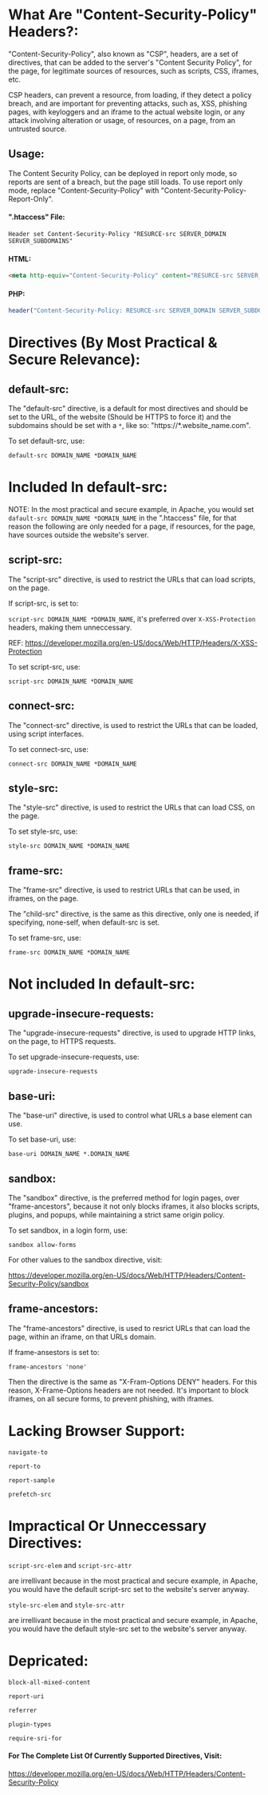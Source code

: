 # What Are "Content-Security-Policy" Headers?:
"Content-Security-Policy", also known as "CSP", headers, are a set of directives, that can be added to the server's "Content Security Policy", for the page, for legitimate sources of resources, such as scripts, CSS, iframes, etc.

CSP headers, can prevent a resource, from loading, if they detect a policy breach, and are important for preventing attacks, such as, XSS, phishing pages, with keyloggers and an iframe to the actual website login, or any attack involving alteration or usage, of resources, on a page, from an untrusted source.

## Usage:
The Content Security Policy, can be deployed in report only mode, so reports are sent of a breach, but the page still loads.
To use report only mode, replace "Content-Security-Policy" with "Content-Security-Policy-Report-Only".

#### ".htaccess" File:
`Header set Content-Security-Policy "RESURCE-src SERVER_DOMAIN SERVER_SUBDOMAINS"`

#### HTML:
```html
<meta http-equiv="Content-Security-Policy" content="RESURCE-src SERVER_DOMAIN SERVER_SUBDOMAINS"/>
```

#### PHP:
```php
header("Content-Security-Policy: RESURCE-src SERVER_DOMAIN SERVER_SUBDOMAINS");
```

# Directives (By Most Practical & Secure Relevance):

## default-src:
The "default-src" directive, is a default for most directives and should be set to the URL, of the website (Should be HTTPS to force it) and the subdomains should be set with a `*`, like so: "https://*.website_name.com".

To set default-src, use:

`default-src DOMAIN_NAME *DOMAIN_NAME`

# Included In default-src:
NOTE: In the most practical and secure example, in Apache, you would set `dafault-src DOMAIN_NAME *DOMAIN_NAME` in the ".htaccess" file, for that reason the following are only needed for a page, if resources, for the page, have sources outside the website's server.

## script-src:
The "script-src" directive, is used to restrict the URLs that can load scripts, on the page.

If script-src, is set to:

`script-src DOMAIN_NAME *DOMAIN_NAME`, it's preferred over `X-XSS-Protection` headers, making them unneccessary.

REF: https://developer.mozilla.org/en-US/docs/Web/HTTP/Headers/X-XSS-Protection

To set script-src, use:

`script-src DOMAIN_NAME *DOMAIN_NAME`

## connect-src:
The "connect-src" directive, is used to restrict the URLs that can be loaded, using script interfaces.

To set connect-src, use:

`connect-src DOMAIN_NAME *DOMAIN_NAME`

## style-src:
The "style-src" directive, is used to restrict the URLs that can load CSS, on the page.

To set style-src, use:

`style-src DOMAIN_NAME *DOMAIN_NAME`

## frame-src:
The "frame-src" directive, is used to restrict URLs that can be used, in iframes, on the page.

The "child-src" directive, is the same as this directive, only one is needed, if specifying, none-self, when default-src is set.

To set frame-src, use:

`frame-src DOMAIN_NAME *DOMAIN_NAME`

# Not included In default-src:

## upgrade-insecure-requests:
The "upgrade-insecure-requests" directive, is used to upgrade HTTP links, on the page, to HTTPS requests.

To set upgrade-insecure-requests, use:

`upgrade-insecure-requests`

## base-uri:
The "base-uri" directive, is used to control what URLs a base element can use. 

To set base-uri, use:

`base-uri DOMAIN_NAME *.DOMAIN_NAME`

## sandbox:
The "sandbox" directive, is the preferred method for login pages, over "frame-ancestors", because it not only blocks iframes, it also blocks scripts, plugins, and popups, while maintaining a strict same origin policy.

To set sandbox, in a login form, use:

`sandbox allow-forms`

For other values to the sandbox directive, visit:

https://developer.mozilla.org/en-US/docs/Web/HTTP/Headers/Content-Security-Policy/sandbox

## frame-ancestors:
The "frame-ancestors" directive, is used to resrict URLs that can load the page, within an iframe, on that URLs domain.

If frame-ansestors is set to:

`frame-ancestors 'none'`

Then the directive is the same as "X-Fram-Options DENY" headers. For this reason, X-Frame-Options headers are not needed.
It's important to block iframes, on all secure forms, to prevent phishing, with iframes.

# Lacking Browser Support:

`navigate-to`

`report-to`

`report-sample`

`prefetch-src`

# Impractical Or Unneccessary Directives:

`script-src-elem` and `script-src-attr`

are irrellivant because in the most practical and secure example, in Apache, you would have the default script-src set to the website's server anyway.

`style-src-elem` and `style-src-attr`

are irrellivant because in the most practical and secure example, in Apache, you would have the default style-src set to the website's server anyway.

# Depricated:

`block-all-mixed-content`

`report-uri`

`referrer`

`plugin-types`

`require-sri-for`

#### For The Complete List Of Currently Supported Directives, Visit:

https://developer.mozilla.org/en-US/docs/Web/HTTP/Headers/Content-Security-Policy
